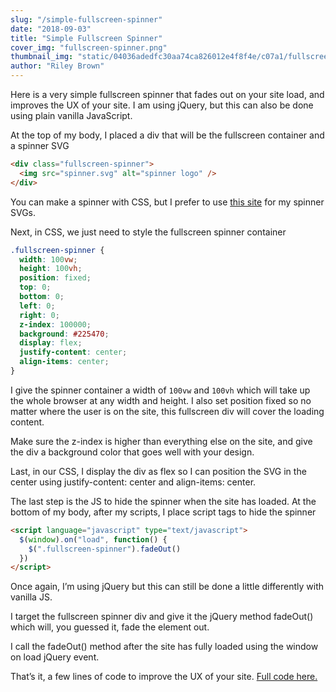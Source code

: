```yaml
---
slug: "/simple-fullscreen-spinner"
date: "2018-09-03"
title: "Simple Fullscreen Spinner"
cover_img: "fullscreen-spinner.png"
thumbnail_img: "static/04036adedfc30aa74ca826012e4f8f4e/c07a1/fullscreen-spinner.png"
author: "Riley Brown"
---
```


Here is a very simple fullscreen spinner that fades out on your site load, and improves the UX of your site. I am using jQuery, but this can also be done using plain vanilla JavaScript.

At the top of my body, I placed a div that will be the fullscreen container and a spinner SVG

```html
<div class="fullscreen-spinner">
  <img src="spinner.svg" alt="spinner logo" />
</div>
```

You can make a spinner with CSS, but I prefer to use <a href="https://loading.io/" target="_blank">this site</a> for my spinner SVGs.

Next, in CSS, we just need to style the fullscreen spinner container

```css
.fullscreen-spinner {
  width: 100vw;
  height: 100vh;
  position: fixed;
  top: 0;
  bottom: 0;
  left: 0;
  right: 0;
  z-index: 100000;
  background: #225470;
  display: flex;
  justify-content: center;
  align-items: center;
}
```

I give the spinner container a width of `100vw` and `100vh` which will take up the whole browser at any width and height. I also set position fixed so no matter where the user is on the site, this fullscreen div will cover the loading content.

Make sure the z-index is higher than everything else on the site, and give the div a background color that goes well with your design.

Last, in our CSS, I display the div as flex so I can position the SVG in the center using justify-content: center and align-items: center.

The last step is the JS to hide the spinner when the site has loaded.
At the bottom of my body, after my scripts, I place script tags to hide the spinner

```html
<script language="javascript" type="text/javascript">
  $(window).on("load", function() {
    $(".fullscreen-spinner").fadeOut()
  })
</script>
```

Once again, I’m using jQuery but this can still be done a little differently with vanilla JS.

I target the fullscreen spinner div and give it the jQuery method fadeOut() which will, you guessed it, fade the element out.

I call the fadeOut() method after the site has fully loaded using the window on load jQuery event.

That’s it, a few lines of code to improve the UX of your site. <a href="https://codepen.io/RileyB/pen/oPWoJX" target="_blank">Full code here.</a>
